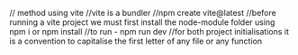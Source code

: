 // method using vite
//vite is a bundler
//npm create vite@latest
//before running a vite project we must first install the node-module folder using npm i or npm install
//to run - npm run dev
//for both project initialisations it is a convention to capitalise the first letter of any file or any function